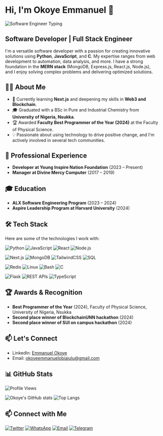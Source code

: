 # Hi, I'm Okoye Emmanuel 👋

![Software Engineer Typing](https://media.giphy.com/media/qgQUggAC3Pfv687qPC/giphy.gif)

## Software Developer | Full Stack Engineer

I'm a versatile software developer with a passion for creating innovative solutions using **Python**, **JavaScript**, and **C**. My expertise ranges from web development to automation, data analysis, and more. I have a strong foundation in the **MERN stack** (MongoDB, Express.js, React.js, Node.js), and I enjoy solving complex problems and delivering optimized solutions.

## 👨‍💻 About Me

- 🌱 Currently learning **Next.js** and deepening my skills in **Web3 and Blockchain**.
- 🎓 Graduated with a BSc in Pure and Industrial Chemistry from **University of Nigeria, Nsukka**.
- 🏆 Awarded **Faculty Best Programmer of the Year (2024)** at the Faculty of Physical Science.
- 💡 Passionate about using technology to drive positive change, and I'm actively involved in several tech communities.

## 💼 Professional Experience

- **Developer at Young Inspire Nation Foundation** (2023 – Present)
- **Manager at Divine Mercy Computer** (2017 – 2019)

## 🎓 Education

- **ALX Software Engineering Program** (2023 – 2024)
- **Aspire Leadership Program at Harvard University** (2024)

## 🛠️ Tech Stack

Here are some of the technologies I work with:

![Python](https://img.shields.io/badge/-Python-333?style=flat&logo=python)
![JavaScript](https://img.shields.io/badge/-JavaScript-333?style=flat&logo=javascript)
![React](https://img.shields.io/badge/-React-333?style=flat&logo=react)
![Node.js](https://img.shields.io/badge/-Node.js-333?style=flat&logo=node.js)


![Next.js](https://img.shields.io/badge/-Next.js-333?style=flat&logo=next.js)
![MongoDB](https://img.shields.io/badge/-MongoDB-333?style=flat&logo=mongodb)
![TailwindCSS](https://img.shields.io/badge/-TailwindCSS-333?style=flat&logo=tailwindcss)
![SQL](https://img.shields.io/badge/-SQL-333?style=flat&logo=postgresql)


![Redis](https://img.shields.io/badge/-Redis-333?style=flat&logo=redis)
![Linux](https://img.shields.io/badge/-Linux-333?style=flat&logo=linux)
![Bash](https://img.shields.io/badge/-Bash-333?style=flat&logo=gnu-bash)
![C](https://img.shields.io/badge/-C-333?style=flat&logo=c)


![Flask](https://img.shields.io/badge/-Flask-333?style=flat&logo=flask)
![REST APIs](https://img.shields.io/badge/-REST%20APIs-333?style=flat&logo=restapi)
![TypeScript](https://img.shields.io/badge/-TypeScript-333?style=flat&logo=typescript)

## 🏆 Awards & Recognition

- **Best Programmer of the Year** (2024), Faculty of Physical Science, University of Nigeria, Nsukka
- **Second place winner of BlockchainUNN hackathon** (2024)
- **Second place winner of SUI on campus hackathon** (2024)

## 📫 Let's Connect

- LinkedIn: [Emmanuel Okoye](https://www.linkedin.com/in/emmanuel-okoye-79a387200/)
- Email: [okoyeemmanuelobiajulu@gmail.com](mailto:okoyeemmanuelobiajulu@gmail.com)

## 📊 GitHub Stats
![Profile Views](https://komarev.com/ghpvc/?username=Obiajulu-gif&color=blue)

![Okoye's GitHub stats](https://github-readme-stats.vercel.app/api?username=Obiajulu-gif&show_icons=true&theme=radical)
![Top Langs](https://github-readme-stats.vercel.app/api/top-langs/?username=Obiajulu-gif&layout=compact&theme=radical)

## 📫 Connect with Me
[![Twitter](https://img.shields.io/badge/-Twitter-1DA1F2?style=flat&logo=twitter&logoColor=white)](https://x.com/okoye_emma_obi)
 [![WhatsApp](https://img.shields.io/badge/-WhatsApp-25D366?style=flat&logo=whatsapp&logoColor=white)](https://wa.me/2349069406647)
[![Email](https://img.shields.io/badge/-Email-D14836?style=flat&logo=gmail&logoColor=white)](mailto:okoyeemmanuelobiajulu@gmail.com)
 [![Telegram](https://img.shields.io/badge/-Telegram-2CA5E0?style=flat&logo=telegram&logoColor=white)](https://t.me/okoyeemmanuelobiajulu)
